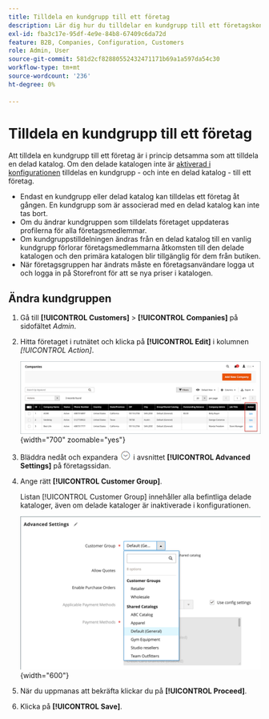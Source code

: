 ```yaml
---
title: Tilldela en kundgrupp till ett företag
description: Lär dig hur du tilldelar en kundgrupp till ett företagskonto i din Adobe Commerce-butik.
exl-id: fba3c17e-95df-4e9e-84b8-67409c6da72d
feature: B2B, Companies, Configuration, Customers
role: Admin, User
source-git-commit: 581d2cf82880552432471171b69a1a597da54c30
workflow-type: tm+mt
source-wordcount: '236'
ht-degree: 0%

---
```


# Tilldela en kundgrupp till ett företag

Att tilldela en kundgrupp till ett företag är i princip detsamma som att tilldela en delad katalog. Om den delade katalogen inte är [aktiverad i konfigurationen](enable-basic-features.md) tilldelas en kundgrupp - och inte en delad katalog - till ett företag.

- Endast en kundgrupp eller delad katalog kan tilldelas ett företag åt gången. En kundgrupp som är associerad med en delad katalog kan inte tas bort.
- Om du ändrar kundgruppen som tilldelats företaget uppdateras profilerna för alla företagsmedlemmar.
- Om kundgruppstilldelningen ändras från en delad katalog till en vanlig kundgrupp förlorar företagsmedlemmarna åtkomsten till den delade katalogen och den primära katalogen blir tillgänglig för dem från butiken.
- När företagsgruppen har ändrats måste en företagsanvändare logga ut och logga in på Storefront för att se nya priser i katalogen.

## Ändra kundgruppen

1. Gå till **[!UICONTROL Customers]** > **[!UICONTROL Companies]** på sidofältet _Admin_.

1. Hitta företaget i rutnätet och klicka på **[!UICONTROL Edit]** i kolumnen _[!UICONTROL Action]_.

   ![Redigera företag](./assets/companies-grid-edit.png){width="700" zoomable="yes"}

1. Bläddra nedåt och expandera ![Expansionsväljaren](../assets/icon-display-expand.png) i avsnittet **[!UICONTROL Advanced Settings]** på företagssidan.

1. Ange rätt **[!UICONTROL Customer Group]**.

   Listan [!UICONTROL Customer Group] innehåller alla befintliga delade kataloger, även om delade kataloger är inaktiverade i konfigurationen.

   ![Ändra kundgrupp eller delad katalog](./assets/company-advanced-settings-customer-group-admin.png){width="600"}

1. När du uppmanas att bekräfta klickar du på **[!UICONTROL Proceed]**.

1. Klicka på **[!UICONTROL Save]**.
